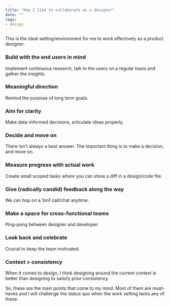 ```yaml
---
title: "How I like to collaborate as a designer"
date: ""
tags:
- design
---
```


This is the ideal setting/environment for me to work effectively as a product designer. 

### Build with the end users in mind 

Implement continuous research, talk to the users on a regular basis and gather the insights.

### Meaningful direction

Remind the purpose of long term goals. 

### Aim for clarity

Make data-informed decisions, articulate ideas properly. 

### Decide and move on

There isn't always a best answer. The important thing is to make a decision, and move on.

### Measure progress with actual work

Create small scoped tasks where you can show a diff in a design/code file. 

### Give (radically candid) feedback along the way

We can hop on a 1on1 call/chat anytime. 

### Make a space for cross-functional teams

Ping-pong between designer and developer.

### Look back and celebrate

Crucial to keep the team motivated. 

### Context > consistency

When it comes to design, I think designing around the current context is better than designing to satisfy prior consistency. 



So, these are the main points that come to my mind. Most of them are must-haves and I will challenge the status quo when the work setting lacks any of these. 


